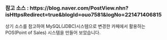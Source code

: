 <h3>참고 소스 : https://blog.naver.com/PostView.nhn?isHttpsRedirect=true&blogId=ouo7581&logNo=221471406815</h3>
<a>상기 소스를 참고하여 MySQL(JDBC)시스템으로 변경한 카페에서 활용하는 POS(Point of Sales) 시스템을 만들어 보았습니다.</a>
